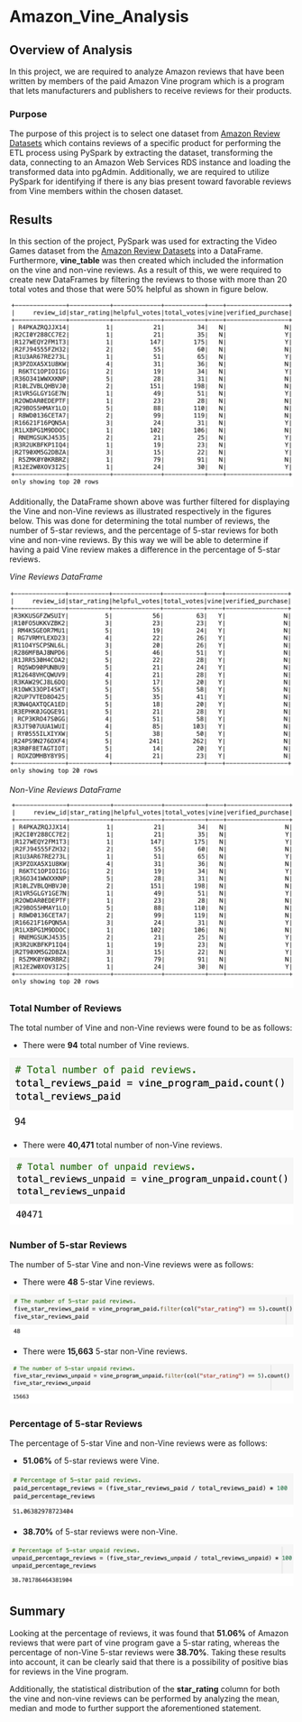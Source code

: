 # Amazon_Vine_Analysis

## Overview of Analysis

In this project, we are required to analyze Amazon reviews that have been written by members of the paid Amazon Vine program which is a program that lets manufacturers and publishers to receive reviews for their products. 

### Purpose

The purpose of this project is to select one dataset from [Amazon Review Datasets](https://s3.amazonaws.com/amazon-reviews-pds/tsv/index.txt)
which contains reviews of a specific product for performing the ETL process using PySpark by extracting the dataset, transforming the data, connecting to an Amazon Web Services RDS instance and loading the transformed data into pgAdmin. Additionally, we are required to utilize PySpark for identifying if there is any bias present toward favorable reviews from Vine members within the chosen dataset.

## Results

In this section of the project, PySpark was used for extracting the Video Games dataset from the [Amazon Review Datasets](https://s3.amazonaws.com/amazon-reviews-pds/tsv/index.txt)
into a DataFrame. Furthermore, **vine_table** was then created which included the information on the vine and non-vine reviews. As a result of this, we were required to create new DataFrames by filtering the reviews to those with more than 20 total votes and those that were 50% helpful as shown in figure below.

![Filtered DataFrame](Resources/Filtered_dataframe.png)

Additionally, the DataFrame shown above was further filtered for displaying the Vine and non-Vine reviews as illustrated respectively in the figures below. This was done for determining the total number of reviews, the number of 5-star reviews, and the percentage of 5-star reviews for both vine and non-vine reviews. By this way we will be able to determine if having a paid Vine review makes a difference in the percentage of 5-star reviews.

*Vine Reviews DataFrame*

 ![Vine Reviews](Resources/Vine_Reviews.png)

*Non-Vine Reviews DataFrame*

![Non-Vine Reviews](Resources/Non-vine_Reviews.png)

### Total Number of Reviews

The total number of Vine and non-Vine reviews were found to be as follows:

 - There were **94** total number of Vine reviews.

 ![Total Number of Vine Reviews](Resources/Total_number_Vine_Reviews.png)
 
 - There were **40,471** total number of non-Vine reviews.

![Total Number of Non-Vine Reviews](Resources/Total_number_non-Vine_Reviews.png)

### Number of 5-star Reviews

The number of 5-star Vine and non-Vine reviews were as follows:

- There were **48** 5-star Vine reviews.

 ![Vine 5-star Reviews](Resources/5-star_Vine_Reviews.png)

- There were **15,663** 5-star non-Vine reviews.

![Non-Vine 5-star Reviews](Resources/5-star_Non-Vine_Reviews.png)

### Percentage of 5-star Reviews

The percentage of 5-star Vine and non-Vine reviews were as follows:

- **51.06%** of 5-star reviews were Vine.

![Percentage of Vine 5-star reviews](Resources/Percentage_5-star_Vine_Reviews.png)

- **38.70%** of 5-star reviews were non-Vine.

![Percentage of non-Vine 5-star reviews](Resources/Percentage_5-star_non-Vine_Reviews.png)

## Summary

Looking at the percentage of reviews, it was found that **51.06%** of Amazon reviews that were part of vine program gave a 5-star rating, whereas the percentage of non-Vine 5-star reviews were **38.70%**. Taking these results into account, it can be clearly said that there is a possibility of positive bias for reviews in the Vine program.

Additionally, the statistical distribution of the **star_rating** column for both the vine and non-vine reviews can be performed by analyzing the mean, median and mode to further support the aforementioned statement.
